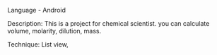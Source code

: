 Language - Android

Description:
This is a project for chemical scientist.
you can calculate volume, molarity, dilution, mass.

Technique:
List view, 
